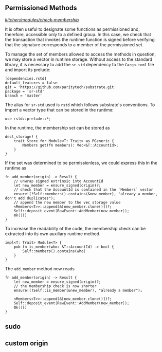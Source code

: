 ## Permissioned Methods
*[kitchen/modules/check-membership](https://github.com/substrate-developer-hub/recipes/tree/master/kitchen/modules/check-membership)*

It is often useful to designate some functions as permissioned and, therefore, accessible only to a defined group. In this case, we check that the transaction that invokes the runtime function is signed before verifying that the signature corresponds to a member of the permissioned set.

To manage the set of members allowed to access the methods in question, we may store a vector in runtime storage. Without access to the standard library, it is necessary to add the `sr-std` dependency to the `Cargo.toml` file and import its prelude:

```
[dependencies.rstd]
default_features = false
git = 'https://github.com/paritytech/substrate.git'
package = 'sr-std'
branch = 'master'
```

The alias for `sr-std` used is `rstd` which follows substrate's conventions. To import a vector type that can be stored in the runtime:

```rust, ignore
use rstd::prelude::*;
```

In the runtime, the membership set can be stored as 

```rust, ignore
decl_storage! {
    trait Store for Module<T: Trait> as PGeneric {
        Members get(fn members): Vec<&T::AccountId>;
    }
}
```

If the set was determined to be permissionless, we could express this in the runtime as 

```rust, ignore
fn add_member(origin) -> Result {
	// unwrap signed extrinsic into AccountId
	let new_member = ensure_signed(origin)?;
	// check that the AccountId is contained in the `Members` vector
	ensure!(!Self::members().contains(&new_member), "already a member, don't add duplicates");
	// append the new member to the vec storage value
	<Members<T>>::append(&[new_member.clone()])?;
	Self::deposit_event(RawEvent::AddMember(new_member));
	Ok(())
}
```

To increase the readability of the code, the membership check can be extracted into its own auxiliary runtime method.

```rust, ignore
impl<T: Trait> Module<T> {
    pub fn is_member(who: &T::AccountId) -> bool {
        Self::members().contains(who)
    }
}
```

The `add_member` method now reads

```rust, ignore
fn add_member(origin) -> Result {
	let new_member = ensure_signed(origin)?;
	// the membership check is now shorter
	ensure!(!Self::is_member(&new_member), "already a member");

	<Members<T>>::append(&[new_member.clone()])?;
	Self::deposit_event(RawEvent::AddMember(new_member));
	Ok(())
}
```

## sudo

## custom origin